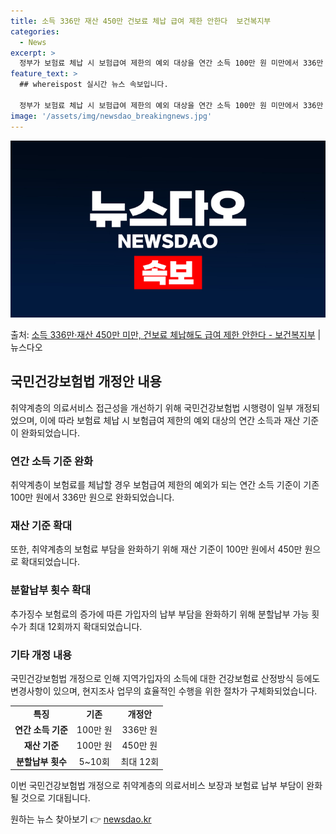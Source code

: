 ```yaml
---
title: 소득 336만 재산 450만 건보료 체납 급여 제한 안한다  보건복지부
categories:
  - News
excerpt: >
  정부가 보험료 체납 시 보험급여 제한의 예외 대상을 연간 소득 100만 원 미만에서 336만 원 미만으로 완…
feature_text: >
  ## whereispost 실시간 뉴스 속보입니다.

  정부가 보험료 체납 시 보험급여 제한의 예외 대상을 연간 소득 100만 원 미만에서 336만 원 미만으로 완…
image: '/assets/img/newsdao_breakingnews.jpg'
---
```


![뉴스다오 속보](/assets/img/newsdao_breakingnews.jpg)

<p>출처: <a href="https://newsdao.kr/3703" rel="dofollow">소득 336만·재산 450만 미만, 건보료 체납해도 급여 제한 안한다 - 보건복지부</a> | 뉴스다오</p>

<h2 data-ke-size="size26">국민건강보험법 개정안 내용</h2>
<p data-ke-size="size16">취약계층의 의료서비스 접근성을 개선하기 위해 국민건강보험법 시행령이 일부 개정되었으며, 이에 따라 보험료 체납 시 보험급여 제한의 예외 대상의 연간 소득과 재산 기준이 완화되었습니다.</p>

<h3 data-ke-size="size24">연간 소득 기준 완화</h3>
<p data-ke-size="size16">취약계층이 보험료를 체납할 경우 보험급여 제한의 예외가 되는 연간 소득 기준이 기존 100만 원에서 336만 원으로 완화되었습니다.</p>

<h3 data-ke-size="size24">재산 기준 확대</h3>
<p data-ke-size="size16">또한, 취약계층의 보험료 부담을 완화하기 위해 재산 기준이 100만 원에서 450만 원으로 확대되었습니다.</p>

<h3 data-ke-size="size24">분할납부 횟수 확대</h3>
<p data-ke-size="size16">추가징수 보험료의 증가에 따른 가입자의 납부 부담을 완화하기 위해 분할납부 가능 횟수가 최대 12회까지 확대되었습니다.</p>

<h3 data-ke-size="size24">기타 개정 내용</h3>
<p data-ke-size="size16">국민건강보험법 개정으로 인해 지역가입자의 소득에 대한 건강보험료 산정방식 등에도 변경사항이 있으며, 현지조사 업무의 효율적인 수행을 위한 절차가 구체화되었습니다.</p>

<table>
	<tr>
		<td style="text-align: center; height: 17px;"><b>특징</b></td>
		<td style="text-align: center; height: 17px;"><b>기존</b></td>
		<td style="text-align: center; height: 17px;"><b>개정안</b></td>
	</tr>
	<tr>
		<td style="text-align: center; height: 17px;"><b>연간 소득 기준</b></td>
		<td style="text-align: center; height: 17px;">100만 원</td>
		<td style="text-align: center; height: 17px;">336만 원</td>
	</tr>
	<tr>
		<td style="text-align: center; height: 17px;"><b>재산 기준</b></td>
		<td style="text-align: center; height: 17px;">100만 원</td>
		<td style="text-align: center; height: 17px;">450만 원</td>
	</tr>
	<tr>
		<td style="text-align: center; height: 17px;"><b>분할납부 횟수</b></td>
		<td style="text-align: center; height: 17px;">5~10회</td>
		<td style="text-align: center; height: 17px;">최대 12회</td>
	</tr>
</table>

<p data-ke-size="size16">이번 국민건강보험법 개정으로 취약계층의 의료서비스 보장과 보험료 납부 부담이 완화될 것으로 기대됩니다.</p>
 

원하는 뉴스 찾아보기 👉 <a href="https://newsdao.kr" rel="dofollow">newsdao.kr</a>


